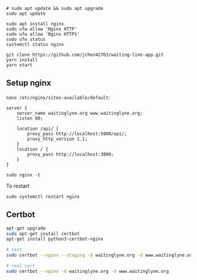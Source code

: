 ```
# sudo apt update && sudo apt upgrade
sudo apt update

sudo apt install nginx
sudo ufw allow 'Nginx HTTP'
sudo ufw allow 'Nginx HTTPS'
sudo ufw status
systemctl status nginx
```

```
git clone https://github.com/jchen42703/waiting-line-app.git
yarn install
yarn start
```

## Setup nginx

`nano /etc/nginx/sites-available/default`:

```
server {
    server_name waitinglyne.org www.waitinglyne.org;
    listen 80;

    location /api/ {
        proxy_pass http://localhost:5000/api/;
        proxy_http_version 1.1;
    }
    location / {
        proxy_pass http://localhost:3000;
    }
}
```

```
sudo nginx -t
```

To restart

```
sudo systemctl restart nginx
```

## Certbot

```bash
apt-get upgrade
sudo apt-get install certbot
apt-get install python3-certbot-nginx

# test
sudo certbot --nginx --staging -d waitinglyne.org -d www.waitinglyne.org

# real cert
sudo certbot --nginx -d waitinglyne.org -d www.waitinglyne.org
```
